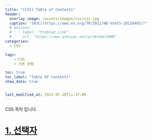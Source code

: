 ```yaml
---
title: "[CSS] Table of Contents"
header:
  overlay_image: /assets/images/css/css.jpg
  caption: "[W3C](https://www.w3.org/TR/2011/WD-html5-20110405/)"
  # actions:
  #   - label: "Problem Link"
  #     url: "https://www.acmicpc.net/problem/1000"
categories:
  - CSS

tags:
    - CSS
    - 기본 문법

toc: true
toc_label: "Table Of Contents"
show_date: true


last_modified_at: 2023-07-28T11:37:00
---
```


CSS 목차 입니다.

# [1. 선택자](https://taegyuhan.github.io/css/001-selector/)